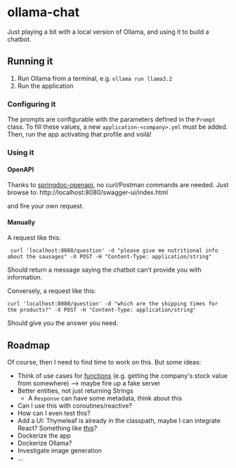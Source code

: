 # ollama-chat

Just playing a bit with a local version of Ollama, and using it to build a chatbot.

## Running it

1. Run Ollama from a terminal, e.g. `ollama run llama3.2`
2. Run the application

### Configuring it

The prompts are configurable with the parameters defined in the `Prompt` class. To fill these values, a new `application-<company>.yml` must be added. Then, run the app activating that profile and voilà!

### Using it

#### OpenAPI

Thanks to [springdoc-openapi](https://springdoc.org/), no curl/Postman commands are needed. Just browse to: http://localhost:8080/swagger-ui/index.html 

and fire your own request.

#### Manually

A request like this:

```shell
 curl 'localhost:8080/question' -d "please give me nutritional info about the sausages" -X POST -H "Content-Type: application/string"
```

Should return a message saying the chatbot can't provide you with information.

Conversely, a request like this:

```shell
curl 'localhost:8080/question' -d "which are the shipping times for the products?" -X POST -H "Content-Type: application/string"
```

Should give you the answer you need.

## Roadmap

Of course, then I need to find time to work on this. But some ideas:

  - Think of use cases for [functions](https://docs.spring.io/spring-ai/reference/api/chat/functions/openai-chat-functions.html#:~:text=Spring%20AI%20provides%20flexible%20and,what%20arguments%20the%20function%20expects.) (e.g. getting the company's stock value from somewhere) --> maybe fire up a fake server
- Better entities, not just returning Strings
  - A `Response` can have some metadata, think about this
- Can I use this with coroutines/reactive?
- How can I even test this?
- Add a UI: Thymeleaf is already in the classpath, maybe I can integrate React? Something like [this](https://medium.com/@sanketpatilcs/spring-boot-application-with-packaged-react-js-app-with-gradle-build-76a2c15e0280)?
- Dockerize the app
- Dockerize Ollama?
- Investigate image generation
- ...
